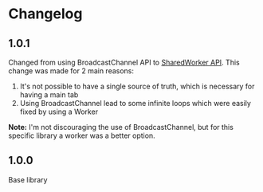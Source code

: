 # Changelog

## 1.0.1

Changed from using BroadcastChannel API to 
[SharedWorker API](https://developer.mozilla.org/en-US/docs/Web/API/SharedWorker).
This change was made for 2 main reasons:

1. It's not possible to have a single source of truth, which is necessary for
having a main tab
2. Using BroadcastChannel lead to some infinite loops which were easily fixed
by using a Worker

**Note:** I'm not discouraging the use of BroadcastChannel, but for this specific
library a worker was a better option.

## 1.0.0

Base library